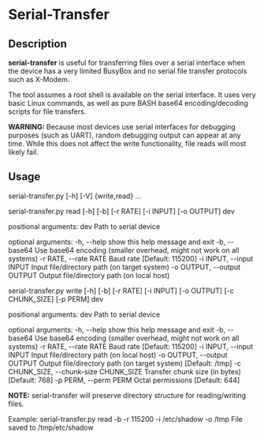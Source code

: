 # Serial-Transfer

## Description
**serial-transfer** is useful for transferring files over a serial interface when the device has a very limited 
BusyBox and no serial file transfer protocols such as X-Modem.

The tool assumes a root shell is available on the serial interface. It uses very basic Linux commands, as well 
as pure BASH base64 encoding/decoding scripts for file transfers.

**WARNING:** Because most devices use serial interfaces for debugging purposes (such as UART), random debugging 
output can appear at any time. While this does not affect the write functionality, file reads will most likely 
fail.

## Usage

serial-transfer.py [-h] [-V] {write,read} ...

serial-transfer.py read [-h] [-b] [-r RATE] [-i INPUT] [-o OUTPUT] dev

positional arguments:
  dev                   Path to serial device
  
optional arguments:
  -h, --help            show this help message and exit
  -b, --base64          Use base64 encoding (smaller overhead, might not work
                        on all systems)
  -r RATE, --rate RATE  Baud rate [Default: 115200]
  -i INPUT, --input INPUT
                        Input file/directory path (on target system)
  -o OUTPUT, --output OUTPUT
                        Output file/directory path (on local host)

serial-transfer.py write [-h] [-b] [-r RATE] [-i INPUT] [-o OUTPUT] [-c CHUNK_SIZE] [-p PERM] dev

positional arguments:
  dev                   Path to serial device

optional arguments:
  -h, --help            show this help message and exit
  -b, --base64          Use base64 encoding (smaller overhead, might not work
                        on all systems)
  -r RATE, --rate RATE  Baud rate [Default: 115200]
  -i INPUT, --input INPUT
                        Input file/directory path (on local host)
  -o OUTPUT, --output OUTPUT
                        Output file/directory path (on target system)
                        [Default: /tmp]
  -c CHUNK_SIZE, --chunk-size CHUNK_SIZE
                        Transfer chunk size (in bytes) [Default: 768]
  -p PERM, --perm PERM  Octal permissions [Default: 644]
  
**NOTE:** serial-transfer will preserve directory structure for reading/writing files. 

Example:
serial-transfer.py read -b -r 115200 -i /etc/shadow -o /tmp 
File saved to /tmp/etc/shadow

